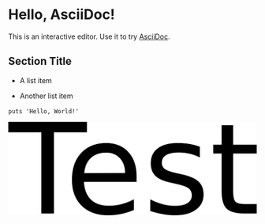 # Hello, AsciiDoc!

This is an interactive editor. Use it to try
[AsciiDoc](https://asciidoc.org).

## Section Title

-   A list item

-   Another list item

``` highlight
puts 'Hello, World!'
```

![test\_image](test.png)
